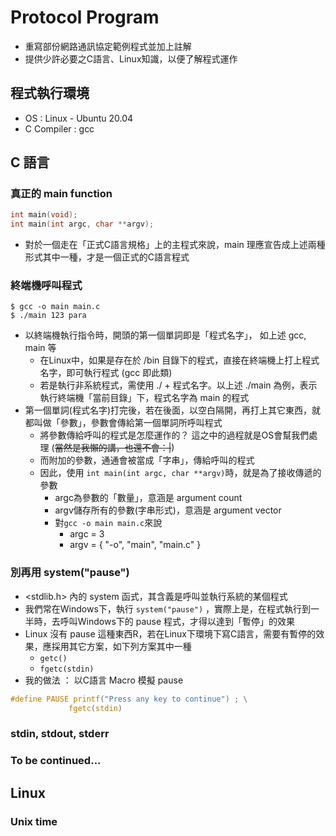 # Protocol Program
* 重寫部份網路通訊協定範例程式並加上註解   
* 提供少許必要之C語言、Linux知識，以便了解程式運作

## 程式執行環境
* OS : Linux - Ubuntu 20.04
* C Compiler : gcc


## C 語言
### 真正的 main function
```c
int main(void);
int main(int argc, char **argv);
```
* 對於一個走在「正式C語言規格」上的主程式來說，main 理應宣告成上述兩種形式其中一種，才是一個正式的C語言程式

### 終端機呼叫程式
```
$ gcc -o main main.c
$ ./main 123 para
```
* 以終端機執行指令時，開頭的第一個單詞即是「程式名字」，
如上述 gcc, main 等
    * 在Linux中，如果是存在於 /bin 目錄下的程式，直接在終端機上打上程式名字，即可執行程式 (gcc 即此類)
    * 若是執行非系統程式，需使用 ./ + 程式名字。以上述 ./main 為例，表示執行終端機「當前目錄」下，程式名字為 main 的程式
* 第一個單詞(程式名字)打完後，若在後面，以空白隔開，再打上其它東西，就都叫做「參數」，參數會傳給第一個單詞所呼叫程式
    * 將參數傳給呼叫的程式是怎麼運作的？ 這之中的過程就是OS會幫我們處理 (~~當然是我懶的講，也還不會：|~~)
    * 而附加的參數，通通會被當成「字串」，傳給呼叫的程式
    * 因此，使用 ```int main(int argc, char **argv)```時，就是為了接收傳遞的參數
        * argc為參數的「數量」，意涵是 argument count
        * argv儲存所有的參數(字串形式)，意涵是 argument vector
        * 對```gcc -o main main.c```來說
            * argc = 3
            * argv = { "-o", "main", "main.c" } 

### 別再用 system("pause")
* <stdlib.h> 內的 system 函式，其含義是呼叫並執行系統的某個程式
* 我們常在Windows下，執行 ```system("pause")``` ，實際上是，在程式執行到一半時，去呼叫Windows下的 pause 程式，才得以達到「暫停」的效果
* Linux 沒有 pause 這種東西R，若在Linux下環境下寫C語言，需要有暫停的效果，應採用其它方案，如下列方案其中一種
    * ```getc()```
    * ```fgetc(stdin)```
* 我的做法 ： 以C語言 Macro 模擬 pause
```c
#define PAUSE printf("Press any key to continue") ; \
             fgetc(stdin)
```

### stdin, stdout, stderr

### To be continued...

## Linux
### Unix time
